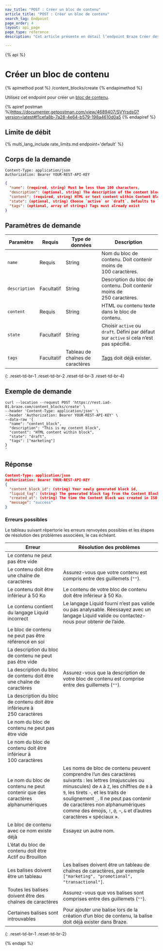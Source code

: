 ```yaml
---
nav_title: "POST : Créer un bloc de contenu"
article_title: "POST : Créer un bloc de contenu"
search_tag: Endpoint
page_order: 4
layout: api_page
page_type: reference
description: "Cet article présente en détail l’endpoint Braze Créer des blocs de contenu d’e-mail."

---
```

{% api %}
# Créer un bloc de contenu
{% apimethod post %}
/content_blocks/create
{% endapimethod %}

Utilisez cet endpoint pour créer un [bloc de contenu]({{site.baseurl}}/user_guide/engagement_tools/templates_and_media/content_blocks/).

{% apiref postman %}https://documenter.getpostman.com/view/4689407/SVYrsdsG?version=latest#f1cefa8b-7a28-4e64-b579-198a4610d0a5 {% endapiref %}

## Limite de débit

{% multi_lang_include rate_limits.md endpoint='default' %}

## Corps de la demande

```
Content-Type: application/json
Authorization: Bearer YOUR-REST-API-KEY
```

```json
{
  "name": (required, string) Must be less than 100 characters,
  "description": (optional, string) The description of the content block. Must be less than 250 character,
  "content": (required, string) HTML or text content within Content Block,
  "state": (optional, string) Choose `active` or `draft`. Defaults to `active` if not specified,
  "tags": (optional, array of strings) Tags must already exist
}
```

## Paramètres de demande

| Paramètre | Requis | Type de données | Description |
|---|---|---|---|
| `name` | Requis | String | Nom du bloc de contenu. Doit contenir moins de 100 caractères. |
| `description` | Facultatif | String | Description du bloc de contenu. Doit contenir moins de 250 caractères. |
| `content` | Requis | String | HTML ou contenu texte dans le bloc de contenu. |
| `state` | Facultatif | String | Choisir `active` ou `draft`. Défini par défaut sur `active` si cela n’est pas spécifié. |
| `tags` | Facultatif | Tableau de chaînes de caractères | [Tags]({{site.baseurl}}/user_guide/administrative/app_settings/manage_app_group/tags/) doit déjà exister. |
{: .reset-td-br-1 .reset-td-br-2 .reset-td-br-3  .reset-td-br-4}

## Exemple de demande
```
curl --location --request POST 'https://rest.iad-01.braze.com/content_blocks/create' \
--header 'Content-Type: application/json' \
--header 'Authorization: Bearer YOUR-REST-API-KEY' \
--data-raw '{
  "name": "content_block",
  "description": "This is my content block",
  "content": "HTML content within block",
  "state": "draft",
  "tags": ["marketing"]
}
'
```

## Réponse

```json
Content-Type: application/json
Authorization: Bearer YOUR-REST-API-KEY
{
  "content_block_id": (string) Your newly generated block id,
  "liquid_tag": (string) The generated block tag from the Content Block name,
  "created_at": (string) The time the Content Block was created in ISO 8601,
  "message": "success"
}
```

### Erreurs possibles

Le tableau suivant répertorie les erreurs renvoyées possibles et les étapes de résolution des problèmes associées, le cas échéant.

| Erreur | Résolution des problèmes |
| --- | --- |
| Le contenu ne peut pas être vide |
| Le contenu doit être une chaîne de caractères | Assurez-vous que votre contenu est compris entre des guillemets (`""`). |
| Le contenu doit être inférieur à 50 Ko | Le contenu de votre bloc de contenu doit être inférieur à 50 Ko. |
| Le contenu contient du langage Liquid incorrect | Le langage Liquid fourni n’est pas valide ou pas analysable. Réessayez avec un langage Liquid valide ou contactez-nous pour obtenir de l’aide. |
| Le bloc de contenu ne peut pas être référencé en soi |
| La description du bloc de contenu ne peut pas être vide |
| La description du bloc de contenu doit être une chaîne de caractères | Assurez-vous que la description de votre bloc de contenu est comprise entre des guillemets (`""`). |
| La description du bloc de contenu doit être inférieure à 250 caractères |
| Le nom du bloc de contenu ne peut pas être vide |
| Le nom du bloc de contenu doit être inférieur à 100 caractères |
| Le nom du bloc de contenu ne peut contenir que des caractères alphanumériques | Les noms de bloc de contenu peuvent comprendre l’un des caractères suivants : les lettres (majuscules ou minuscules) de `A` à `Z`, les chiffres de `0` à `9`, les tirets `-`, et les traits de soulignement `_`. Il ne peut pas contenir de caractères non alphanumériques comme des émojis, `!`, `@`, `~`, `&` et d’autres caractères « spéciaux ». |
| Le bloc de contenu avec ce nom existe déjà | Essayez un autre nom. |
| L’état du bloc de contenu doit être Actif ou Brouillon |
| Les balises doivent être un tableau | Les balises doivent être un tableau de chaînes de caractères, par exemple `["marketing", "promotional", "transactional"]`. |
| Toutes les balises doivent être des chaînes de caractères | Assurez-vous que vos balises sont comprises entre des guillemets (`""`). |
| Certaines balises sont introuvables | Pour ajouter une balise lors de la création d’un bloc de contenu, la balise doit déjà exister dans Braze. |
{: .reset-td-br-1 .reset-td-br-2}


{% endapi %}
